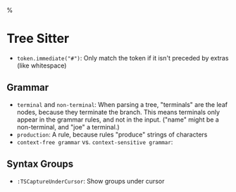 %

# Tree Sitter

- `token.immediate("#")`: Only match the token if it isn't preceded by extras (like whitespace)

## Grammar

- `terminal` and `non-terminal`: When parsing a tree, "terminals" are the leaf nodes, because they terminate the branch. This means terminals only appear in the grammar rules, and not in the input. ("name" might be a non-terminal, and "joe" a terminal.)
- `production`: A rule, because rules "produce" strings of characters
- `context-free grammar` vs. `context-sensitive grammar`: 

## Syntax Groups

- `:TSCaptureUnderCursor`: Show groups under cursor
